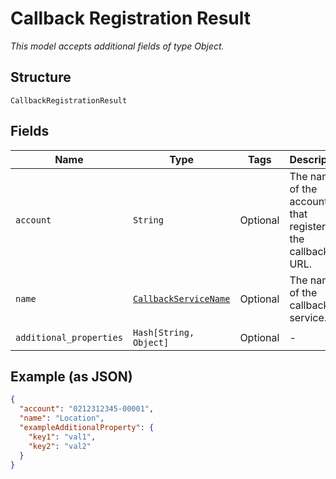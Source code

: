 
# Callback Registration Result

*This model accepts additional fields of type Object.*

## Structure

`CallbackRegistrationResult`

## Fields

| Name | Type | Tags | Description |
|  --- | --- | --- | --- |
| `account` | `String` | Optional | The name of the account that registered the callback URL. |
| `name` | [`CallbackServiceName`](../../doc/models/callback-service-name.md) | Optional | The name of the callback service. |
| `additional_properties` | `Hash[String, Object]` | Optional | - |

## Example (as JSON)

```json
{
  "account": "0212312345-00001",
  "name": "Location",
  "exampleAdditionalProperty": {
    "key1": "val1",
    "key2": "val2"
  }
}
```

